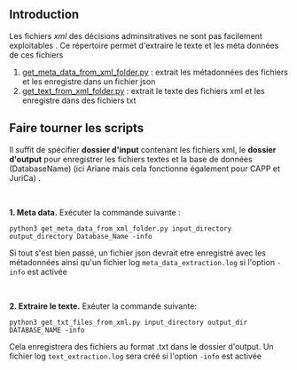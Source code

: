 ## Introduction

Les fichiers *xml* des décisions adminsitratives ne sont pas facilement exploitables . 
Ce répertoire permet d'extraire le texte et les méta données de ces fichiers 
1. [get_meta_data_from_xml_folder.py](src/get_meta_data_from_xml_folder.py "get_meta_data_from_xml_folder.py") :  extrait les métadonnées des fichiers et les enregistre dans un fichier json
2. [get_text_from_xml_folder.py](src/get_text_from_xml_folder.py) : extrait le texte des fichiers xml et les enregistre dans des fichiers txt 


## Faire tourner les scripts 

Il suffit de spécifier **dossier d'input** contenant les fichiers xml, le **dossier d'output** pour enregistrer les fichiers textes et la base de données (DatabaseName) (ici Ariane mais cela fonctionne également pour CAPP et JuriCa) . 

<br>

**1\. Meta data.** Exécuter la commande suivante :
```
python3 get_meta_data_from_xml_folder.py input_directory output_directory Database_Name -info
```

Si tout s'est bien passé, un fichier json devrait etre enregistré avec les métadonnées ainsi qu'un fichier log `meta_data_extraction.log` si l'option `-info` est activée

<br>

**2\. Extraire le texte.** Exéuter la commande suivante: 
```
python3 get_txt_files_from_xml.py input_directory output_dir DATABASE_NAME -info
```
Cela enregistrera des fichiers au format .txt dans le dossier d'output. Un fichier log `text_extraction.log` sera créé si l'option `-info` est activée
